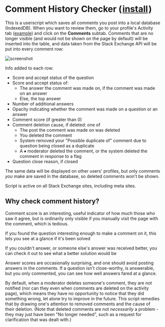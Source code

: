 ﻿# Comment History Checker (&#8202;[install](https://github.com/CertainPerformance/Stack-Exchange-Userscripts/raw/master/Comment-History-Checker/dist/StackCommentHistoryChecker.user.js)&#8202;)

This is a userscript which saves all comments you post into a local database (IndexedDB). When you want to review them, go to your profile's Activity tab ([example](https://stackoverflow.com/users/9515207/certainperformance?tab=activity)) and click on the **Comments** subtab. Comments that are no longer visible (and would not be shown on the page by default) will be inserted into the table, and data taken from the Stack Exchange API will be put into every comment row:

![screenshot](https://raw.githubusercontent.com/CertainPerformance/Stack-Exchange-Userscripts/master/Comment-History-Checker/userscript-screenshot.png)

Info added to each row:

* Score and accept status of the question
* Score and accept status of:
  * The answer the comment was made on, if the comment was made on an answer
  * Else, the top answer
* Number of additional answers
* Opacity indicating whether the comment was made on a question or an answer
* Comment score (if greater than 0)
* Comment deletion cause, if deleted: one of
  * The post the comment was made on was deleted
  * You deleted the comment
  * System removed your "Possible duplicate of" comment due to question being closed as a duplicate
  * A ♦ moderator deleted the comment, or the system deleted the comment in response to a flag
* Question close reason, if closed

The same data will be displayed on other users' profiles, but only comments *you* make are saved in the database, so deleted comments won't be shown.

Script is active on all Stack Exchange sites, including meta sites.

## Why check comment history?

Comment score is an interesting, useful indicator of how much those who saw it agree, but is ordinarily only visible if you manually visit the page with the comment, which is tedious.

If you found the question interesting enough to make a comment on it, this lets you see at a glance if it's been solved

If you couldn't answer, or someone else's answer was received better, you can check it out to see what a better solution would be

Answer scores are occasionally surprising, and one should avoid posting answers in the comments. If a question isn't close-worthy, is answerable, but you only commented, you can see how well answers fared at a glance.

By default, when a moderator deletes someone's comment, they are not notified (nor can they even when comments are deleted on the activity page), which means they have no opportunity to notice that they did something wrong, let alone try to improve in the future. This script remedies that by drawing one's attention to removed comments and the cause of their deletion. (Note that deleted comments are not *necessarily* a problem - they may just have been "No longer needed", such as a request for clarification that was dealt with.)
